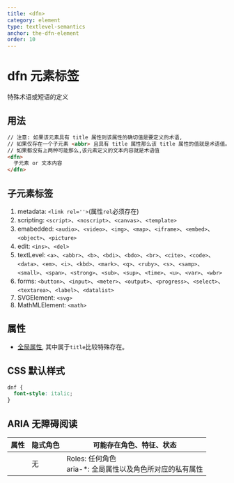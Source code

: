```yaml
---
title: <dfn>
category: element
type: textlevel-semantics
anchor: the-dfn-element
order: 10
---
```


# dfn 元素标签

特殊术语或短语的定义

## 用法

```html
// 注意: 如果该元素具有 title 属性则该属性的确切值是要定义的术语,
// 如果仅存在一个子元素 <abbr> 且具有 title 属性那么该 title 属性的值就是术语值。
// 如果都没有上两种可能那么,该元素定义的文本内容就是术语值
<dfn>
  子元素 or 文本内容
</dfn>
```

## 子元素标签

1. metadata: `<link rel=''>`(属性`rel`必须存在)
1. scripting: `<script>`、`<noscript>`、`<canvas>`、`<template>`
1. emabedded: `<audio>`、`<video>`、`<img>`、`<map>`、`<iframe>`、`<embed>`、`<object>`、`<picture>`
1. edit: `<ins>`、`<del>`
1. textLevel: `<a>`、`<abbr>`、`<b>`、`<bdi>`、`<bdo>`、`<br>`、`<cite>`、`<code>`、`<data>`、`<em>`、`<i>`、`<kbd>`、`<mark>`、`<q>`、`<ruby>`、`<s>`、`<samp>`、`<small>`、`<span>`、`<strong>`、`<sub>`、`<sup>`、`<time>`、`<u>`、`<var>`、`<wbr>`
1. forms: `<button>`、`<input>`、`<meter>`、`<output>`、`<progress>`、`<select>`、`<textarea>`、`<label>`、`<datalist>`
1. SVGElement: `<svg>`
1. MathMLElement: `<math>`

## 属性

* [全局属性](/front-end/HTML/attribute#anchor-全局属性), 其中属于`title`比较特殊存在。

## CSS 默认样式

```css
dnf {
  font-style: italic;
}
```

## ARIA 无障碍阅读

| 属性 | 隐式角色 | 可能存在角色、特征、状态 |
| ---- | ---- | ---- |
| | 无 | Roles: 任何角色 <br> aria-*: 全局属性以及角色所对应的私有属性 |
